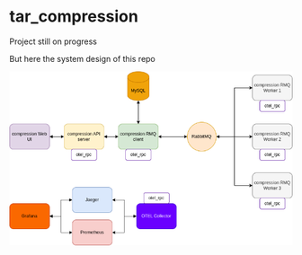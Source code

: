 # tar_compression

Project still on progress

But here the system design of this repo

![alt text](https://github.com/userid7/tar_compression/blob/main/doc/tar_compression_arch_diagram.png?raw=true)
